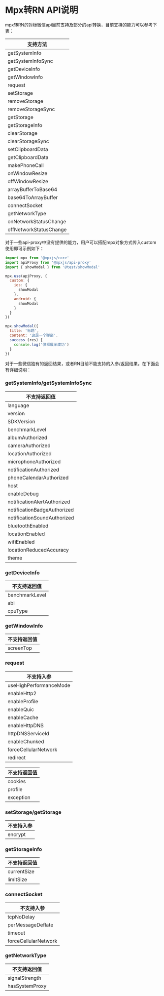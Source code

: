 # Mpx转RN API说明

mpx转RN的对标微信api目前支持及部分的api转换，目前支持的能力可以参考下表：

| 支持方法                   |
|------------------------|
| getSystemInfo          |
| getSystemInfoSync      |
| getDeviceInfo      |
| getWindowInfo      |
| request                |
| setStorage             |
| removeStorage          |
| removeStorageSync      |
| getStorage             |
| getStorageInfo         |
| clearStorage           |
| clearStorageSync       |
| setClipboardData       |
| getClipboardData       |
| makePhoneCall          |
| onWindowResize         |
| offWindowResize        |
| arrayBufferToBase64    |
| base64ToArrayBuffer    |
| connectSocket          |
| getNetworkType         |
| onNetworkStatusChange  |
| offNetworkStatusChange |


对于一些api-proxy中没有提供的能力，用户可以搭配mpx对象方式传入custom使用即可示例如下：

```js
import mpx from '@mpxjs/core'
import apiProxy from '@mpxjs/api-proxy'
import { showModal } from '@test/showModal'

mpx.use(apiProxy, {
  custom: {
    ios: {
      showModal
    },
    android: {
      showModal
    }
  }
})

mpx.showModal({
  title: '标题',
  content: '这是一个弹窗',
  success (res) {
    console.log('弹框展示成功')
  }
})
```

对于一些微信独有的返回结果，或者RN目前不能支持的入参/返回结果，在下面会有详细说明：

### getSystemInfo/getSystemInfoSync

| 不支持返回值                 |
|------------------------|
| language          |
| version      |
| SDKVersion          |
| benchmarkLevel          |
| albumAuthorized                |
| cameraAuthorized             |
| locationAuthorized          |
| microphoneAuthorized          |
| notificationAuthorized          |
| phoneCalendarAuthorized          |
| host          |
| enableDebug          |
| notificationAlertAuthorized          |
| notificationBadgeAuthorized          |
| notificationSoundAuthorized          |
| bluetoothEnabled          |
| locationEnabled          |
| wifiEnabled          |
| locationReducedAccuracy          |
| theme          |

### getDeviceInfo

| 不支持返回值                 |
|------------------------|
| benchmarkLevel          |
| abi      |
| cpuType          |

### getWindowInfo

| 不支持返回值                 |
|------------------------|
| screenTop          |

### request

| 不支持入参     |
|-----------|
| useHighPerformanceMode |
| enableHttp2 |
| enableProfile |
| enableQuic |
| enableCache |
| enableHttpDNS |
| httpDNSServiceId |
| enableChunked |
| forceCellularNetwork |
| redirect |


| 不支持返回值                 |
|------------------------|
| cookies |
| profile            |
| exception          |

### setStorage/getStorage

| 不支持入参     |
|-----------|
| encrypt |

### getStorageInfo

| 不支持返回值     |
|-----------|
| currentSize |
| limitSize |

### connectSocket

| 不支持入参     |
|-----------|
| tcpNoDelay |
| perMessageDeflate |
| timeout |
| forceCellularNetwork |

### getNetworkType

| 不支持返回值               |
|----------------------|
| signalStrength           |
| hasSystemProxy    |
